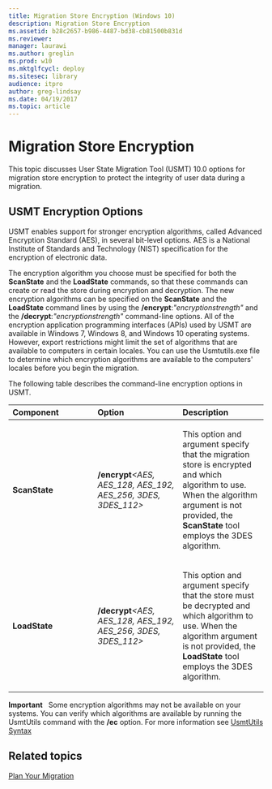 ```yaml
---
title: Migration Store Encryption (Windows 10)
description: Migration Store Encryption
ms.assetid: b28c2657-b986-4487-bd38-cb81500b831d
ms.reviewer: 
manager: laurawi
ms.author: greglin
ms.prod: w10
ms.mktglfcycl: deploy
ms.sitesec: library
audience: itproauthor: greg-lindsay
ms.date: 04/19/2017
ms.topic: article
---
```


# Migration Store Encryption


This topic discusses User State Migration Tool (USMT) 10.0 options for migration store encryption to protect the integrity of user data during a migration.

## USMT Encryption Options


USMT enables support for stronger encryption algorithms, called Advanced Encryption Standard (AES), in several bit-level options. AES is a National Institute of Standards and Technology (NIST) specification for the encryption of electronic data.

The encryption algorithm you choose must be specified for both the **ScanState** and the **LoadState** commands, so that these commands can create or read the store during encryption and decryption. The new encryption algorithms can be specified on the **ScanState** and the **LoadState** command lines by using the **/encrypt**:*"encryptionstrength"* and the **/decrypt**:*"encryptionstrength"* command-line options. All of the encryption application programming interfaces (APIs) used by USMT are available in Windows 7, Windows 8, and Windows 10 operating systems. However, export restrictions might limit the set of algorithms that are available to computers in certain locales. You can use the Usmtutils.exe file to determine which encryption algorithms are available to the computers' locales before you begin the migration.

The following table describes the command-line encryption options in USMT.

<table>
<colgroup>
<col width="33%" />
<col width="33%" />
<col width="33%" />
</colgroup>
<thead>
<tr class="header">
<th align="left">Component</th>
<th align="left">Option</th>
<th align="left">Description</th>
</tr>
</thead>
<tbody>
<tr class="odd">
<td align="left"><p><strong>ScanState</strong></p></td>
<td align="left"><p><strong>/encrypt</strong><em>&lt;AES, AES_128, AES_192, AES_256, 3DES, 3DES_112&gt;</em></p></td>
<td align="left"><p>This option and argument specify that the migration store is encrypted and which algorithm to use. When the algorithm argument is not provided, the <strong>ScanState</strong> tool employs the 3DES algorithm.</p></td>
</tr>
<tr class="even">
<td align="left"><p><strong>LoadState</strong></p></td>
<td align="left"><p><strong>/decrypt</strong><em>&lt;AES, AES_128, AES_192, AES_256, 3DES, 3DES_112&gt;</em></p></td>
<td align="left"><p>This option and argument specify that the store must be decrypted and which algorithm to use. When the algorithm argument is not provided, the <strong>LoadState</strong> tool employs the 3DES algorithm.</p></td>
</tr>
</tbody>
</table>

 

**Important**  
Some encryption algorithms may not be available on your systems. You can verify which algorithms are available by running the UsmtUtils command with the **/ec** option. For more information see [UsmtUtils Syntax](usmt-utilities.md)

 

## Related topics


[Plan Your Migration](usmt-plan-your-migration.md)

 

 





